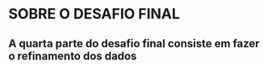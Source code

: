 # SOBRE O DESAFIO FINAL
## A quarta parte do desafio final consiste em fazer o refinamento dos dados 

<br>










